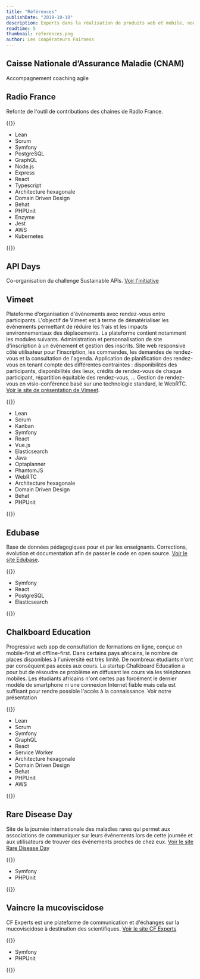 ```yaml
---
title: "Références"
publishDate: "2019-10-10"
description: Experts dans la réalisation de produits web et mobile, nous intégrons la qualité, l'accessibilité comme l'impact écologique et sociétal dans les phases de conception puis d'accompagnement de nos clients, des startups, PME, associations ou services publiques.
readtime: 5
thumbnail: references.png
author: Les coopérateurs Fairness
---
```

## Caisse Nationale d’Assurance Maladie (CNAM)

Accompagnement coaching agile

## Radio France

Refonte de l'outil de contributions des chaines de Radio France.

{{<rawhtml>}}
<ul class="tags">
    <li>Lean</li>
    <li>Scrum</li>
    <li>Symfony</li>
    <li>PostgreSQL</li>
    <li>GraphQL</li>
    <li>Node.js</li>
    <li>Express</li>
    <li>React</li>
    <li>Typescript</li>
    <li>Architecture hexagonale</li>
    <li>Domain Driven Design</li>
    <li>Behat</li>
    <li>PHPUnit</li>
    <li>Enzyme</li>
    <li>Jest</li>
    <li>AWS</li>
    <li>Kubernetes</li>
</ul>
{{</rawhtml>}}

## API Days

Co-organisation du challenge Sustainable APIs. [Voir l'initiative](https://www.apidays.co/initiatives-sustainablecloud)

## Vimeet

Plateforme d’organisation d'évènements avec rendez-vous entre participants. L'objectif de Vimeet est à terme de dématérialiser les évènements permettant de réduire les frais et les impacts environnementaux des déplacements. La plateforme contient notamment les modules suivants. Administration et personnalisation de site d'inscription à un évènement et gestion des inscrits. Site web responsive côté utilisateur pour l'inscription, les commandes, les demandes de rendez-vous et la consultation de l'agenda. Application de planification des rendez-vous en tenant compte des différentes contraintes : disponibilités des participants, disponibilités des lieux, crédits de rendez-vous de chaque participant, répartition équitable des rendez-vous, ... Gestion de rendez-vous en visio-conférence basé sur une technologie standard, le WebRTC. [Voir le site de présentation de Vimeet](https://vimeet.events/).

{{<rawhtml>}}
<ul class="tags">
    <li>Lean</li>
    <li>Scrum</li>
    <li>Kanban</li>
    <li>Symfony</li>
    <li>React</li>
    <li>Vue.js</li>
    <li>Elasticsearch</li>
    <li>Java</li>
    <li>Optaplanner</li>
    <li>PhantomJS</li>
    <li>WebRTC</li>
    <li>Architecture hexagonale</li>
    <li>Domain Driven Design</li>
    <li>Behat</li>
    <li>PHPUnit</li>
</ul>
{{</rawhtml>}}

## Edubase

Base de données pédagogiques pour et par les enseignants. Corrections, évolution et documentation afin de passer le code en open source. [Voir le site Edubase](https://edubase.eduscol.education.fr/).

{{<rawhtml>}}
<ul class="tags">
    <li>Symfony</li>
    <li>React</li>
    <li>PostgreSQL</li>
    <li>Elasticsearch</li>
</ul>
{{</rawhtml>}}

## Chalkboard Education

Progressive web app de consultation de formations en ligne, conçue en mobile-first et offline-first. ﻿Dans certains pays africains, le nombre de places disponibles à l'université est très limité. De nombreux étudiants n'ont par conséquent pas accès aux cours. La startup Chalkboard Education a pour but de résoudre ce problème en diffusant les cours via les téléphones mobiles. Les étudiants africains n'ont certes pas forcément le dernier modèle de smartphone ni une connexion Internet fiable mais cela est suffisant pour rendre possible l'accès à la connaissance. Voir notre présentation

{{<rawhtml>}}
<ul class="tags">
    <li>Lean</li>
    <li>Scrum</li>
    <li>Symfony</li>
    <li>GraphQL</li>
    <li>React</li>
    <li>Service Worker</li>
    <li>Architecture hexagonale</li>
    <li>Domain Driven Design</li>
    <li>Behat</li>
    <li>PHPUnit</li>
    <li>AWS</li>
</ul>
{{</rawhtml>}}

## Rare Disease Day

Site de la journée internationale des maladies rares qui permet aux associations de communiquer sur leurs événements lors de cette journée et aux utilisateurs de trouver des événements proches de chez eux. [Voir le site Rare Disease Day](https://www.rarediseaseday.org/)

{{<rawhtml>}}
<ul class="tags">
    <li>Symfony</li>
    <li>PHPUnit</li>
</ul>
{{</rawhtml>}}

## Vaincre la mucoviscidose

CF Experts est une plateforme de communication et d'échanges sur la mucoviscidose à destination des scientifiques. [Voir le site CF Experts](http://www.cfexperts.org/login)

{{<rawhtml>}}
<ul class="tags">
    <li>Symfony</li>
    <li>PHPUnit</li>
</ul>
{{</rawhtml>}}
